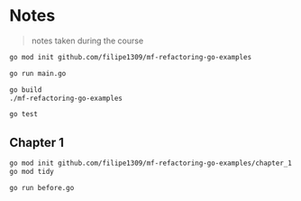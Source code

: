 # Notes

> notes taken during the course

```bash
go mod init github.com/filipe1309/mf-refactoring-go-examples
```

```bash
go run main.go
```

```bash
go build
./mf-refactoring-go-examples
```

```bash
go test
```

## Chapter 1

```bash
go mod init github.com/filipe1309/mf-refactoring-go-examples/chapter_1
go mod tidy
```

```bash
go run before.go
```

```bash

